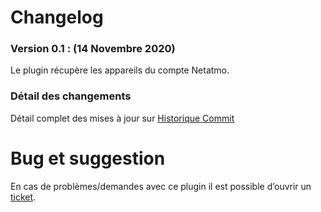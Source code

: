 # Changelog

### Version 0.1 : (**14 Novembre 2020**)

Le plugin récupère les appareils du compte Netatmo.

### Détail des changements

Détail complet des mises à jour sur [Historique Commit](https://github.com/lucguinchard/plugin-Netatmo/commits/master)

# Bug et suggestion

En cas de problèmes/demandes avec ce plugin il est possible d’ouvrir un [ticket](https://github.com/lucguinchard/plugin-Netatmo/issues/new).
